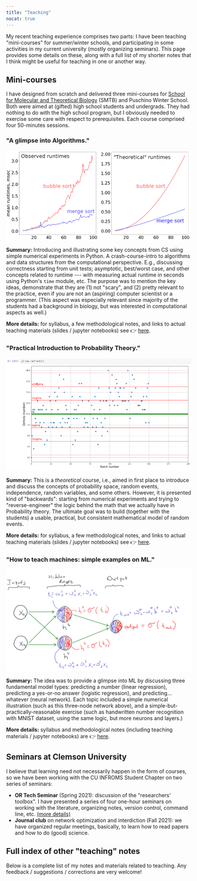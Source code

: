 ```yaml
---
title: "Teaching"
nocat: true
---
```


My recent teaching experience comprises two parts: I have been teaching
"mini-courses" for summer/winter schools, and participating in some activities
in my current university (mostly organizing seminars). This page provides some
details on these, along with a full list of my shorter notes that
I think might be useful for teaching in one or another way.

## Mini-courses
I have designed from scratch and delivered three mini-courses for [School for
Molecular and Theoretical Biology](https://molbioschool.org/en/) (SMTB) and
Puschino Winter School. Both were aimed at (gifted) high school students and
undergrads. They had nothing to do with the high school program, but I obviously
needed to exercise some care with respect to prerequisites. Each course
comprised four 50-minutes sessions.

### "A glimpse into Algorithms."
![Runtimes figure](./smtb_algo.png#full-shadow)

**Summary:** Introducing and illustrating some key concepts from CS using simple
numerical experiments in Python. A crash-course-intro to algorithms and data structures
from the computational perspective. E.g., discussing correctness starting from unit
tests; asymptotic, best/worst case, and other concepts related to runtime ---
with measuring actual runtime in seconds using Python's `time` module, etc. The
purpose was to mention the key ideas, demonstrate that they are (1) not "scary",
and (2) pretty relevant to the practice, even if you are not an (aspiring)
computer scientist or a programmer. (This aspect was especially relevant since
majority of the students had a background in biology, but was interested in
computational aspects as well.)

**More details:** for syllabus, a few methodological notes, and links to
actual teaching materials (slides / jupyter notebooks) see 👉 [here](/teaching/smtb-algo).

### "Practical Introduction to Probability Theory."
![Experiment with sample mean and variance](./smtb_probs.png#full-shadow)

**Summary:** This is a *theoretical* course, i.e., aimed in first place to
introduce and discuss the concepts of probability space, random events,
independence, random variables, and some others. However, it is presented kind of
"backwards": starting from numerical experiments and trying to
"reverse-engineer" the logic behind the math that we actually have in
Probability theory. The ultimate goal was to build (together with the students)
a usable, practical, but consistent mathematical model of random events.

**More details:** for syllabus, a few methodological notes, and links to
actual teaching materials (slides / jupyter notebooks) see 👉 [here](/teaching/smtb-prob).

### "How to teach machines: simple examples on ML."
![Experiment with sample mean and variance](./smtb_ml.png#full-shadow)

**Summary:** The idea was to provide a glimpse into ML by discussing three
fundamental model types: predicting a number (linear regression), predicting a
yes-or-no answer (logistic regression), and predicting... whatever (neural
network). Each topic included a simple numerical illustration (such as this
three-node network above), and a simple-but-practically-reasonable exercise
(such as handwritten number recognition with MNIST dataset, using the same
logic, but more neurons and layers.)

**More details:** syllabus and methodological notes (including teaching materials / jupyter notebooks) are 👉 [here](https://github.com/alex-bochkarev/ML-SMTB-2022).


## Seminars at Clemson University
I believe that learning need not necessarily happen in the
form of courses, so we have been working with the CU INFROMS Student Chapter on
two series of seminars:
- **OR Tech Seminar** (Spring 2021): discussion of the "researchers' toolbox".
  I have presented a series of four one-hour seminars on working with the
  literature, organizing notes, version control, command line, etc. [(more
  details)](/edu/or-tech-seminar/)
- **Journal club** on network optimization and interdiction (Fall 2021): we have
  organized regular meetings, basically, to learn how to read papers
  and how to do (good) science.

## Full index of other "teaching" notes
Below is a complete list of my notes and materials related to teaching. Any feedback /
suggestions / corrections are very welcome!
